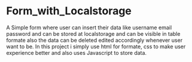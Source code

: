 # Form_with_Localstorage
A Simple form where user can insert their data like username email password and can be stored at localstorage and can be visible in table formate also the data can be deleted edited accordingly whenever user want to be. In this project i simply use html for formate, css to make user experience better and also uses Javascript to store data.
